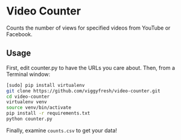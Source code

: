 # Video Counter

Counts the number of views for specified videos from YouTube or Facebook.

## Usage

First, edit counter.py to have the URLs you care about. Then, from a Terminal window:

```bash
[sudo] pip install virtualenv
git clone https://github.com/viggyfresh/video-counter.git
cd video-counter
virtualenv venv
source venv/bin/activate
pip install -r requirements.txt
python counter.py
```

Finally, examine `counts.csv` to get your data!
